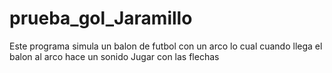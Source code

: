 # prueba_gol_Jaramillo
Este programa simula un balon de futbol con un arco lo cual cuando llega el balon al arco hace un sonido
Jugar con las flechas
